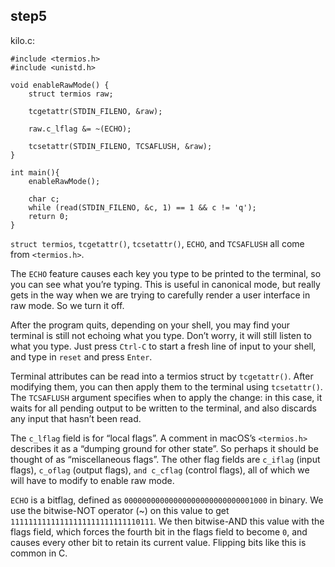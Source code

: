 ## step5

kilo.c:
```
#include <termios.h>
#include <unistd.h>

void enableRawMode() {
    struct termios raw;

    tcgetattr(STDIN_FILENO, &raw);
    
    raw.c_lflag &= ~(ECHO);

    tcsetattr(STDIN_FILENO, TCSAFLUSH, &raw);
}

int main(){
    enableRawMode();
	
    char c;
    while (read(STDIN_FILENO, &c, 1) == 1 && c != 'q');
    return 0;
}
```

`struct termios`, `tcgetattr()`, `tcsetattr()`, `ECHO`, and `TCSAFLUSH` all come from `<termios.h>`.

The `ECHO` feature causes each key you type to be printed to the terminal, so you can see what you’re typing. This is useful in canonical mode, but really gets in the way when we are trying to carefully render a user interface in raw mode. So we turn it off. 

After the program quits, depending on your shell, you may find your terminal is still not echoing what you type. Don’t worry, it will still listen to what you type. Just press `Ctrl-C` to start a fresh line of input to your shell, and type in `reset` and press `Enter`.

Terminal attributes can be read into a termios struct by `tcgetattr()`. After modifying them, you can then apply them to the terminal using `tcsetattr()`. The `TCSAFLUSH` argument specifies when to apply the change: in this case, it waits for all pending output to be written to the terminal, and also discards any input that hasn’t been read.

The `c_lflag` field is for “local flags”. A comment in macOS’s `<termios.h>` describes it as a “dumping ground for other state”. So perhaps it should be thought of as “miscellaneous flags”. The other flag fields are `c_iflag` (input flags), `c_oflag` (output flags), `and c_cflag` (control flags), all of which we will have to modify to enable raw mode.

`ECHO` is a bitflag, defined as `00000000000000000000000000001000` in binary. We use the bitwise-NOT operator (~) on this value to get `11111111111111111111111111110111`. We then bitwise-AND this value with the flags field, which forces the fourth bit in the flags field to become `0`, and causes every other bit to retain its current value. Flipping bits like this is common in C.




